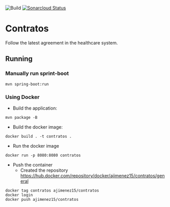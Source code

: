 ![Build](https://github.com/softwarejimenez/contratos/actions/workflows/ci.yml/badge.svg)
[![Sonarcloud Status](https://sonarcloud.io/api/project_badges/measure?project=softwarejimenez_contratos&metric=alert_status)](https://sonarcloud.io/dashboard?id=softwarejimenez_contratos)

# Contratos

Follow the latest agreement in the healthcare system.

## Running

### Manually run sprint-boot
```
mvn spring-boot:run
```

### Using Docker
- Build the application:
```
mvn package -B
```
- Build the docker image:
```
docker build . -t contratos .
```
- Run the docker image
```
docker run -p 8080:8080 contratos
```
- Push the container
    - Created the repository https://hub.docker.com/repository/docker/ajimenez15/contratos/general
```
docker tag contratos ajimenez15/contratos
docker login
docker push ajimenez15/contratos
```
